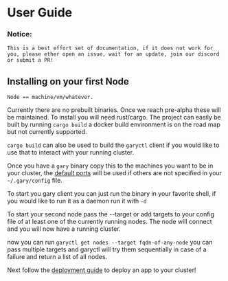 # User Guide

### Notice:
    This is a best effort set of documentation, if it does not work for you, please ether open an issue, wait for an update, join our discord or submit a PR!

## Installing on your first Node

    Node == machine/vm/whatever.

Currently there are no prebuilt binaries. Once we reach pre-alpha these will be maintained. To install you will need rust/cargo. The project can easily be built by running `cargo build` a docker build environment is on the road map but not currently supported.

`cargo build` can also be used to build the `garyctl` client if you would like to use that to interact with your running cluster.

Once you have a `gary` binary copy this to the machines you want to be in your cluster, the [default ports](../common/defaults.rs) will be used if others are not specified in your `~/.gary/config` file. 

To start you gary client you can just run the binary in your favorite shell, if you would like to run it as a daemon run it with `-d`

To start your second node pass the --target or add targets to your config file of at least one of the currently running nodes. The node will connect and you will now have a running cluster.

now you can run `garyctl get nodes --target fqdn-of-any-node` you can pass multiple targets and garyctl will try them sequentially in case of a failure and return a list of all nodes.

Next follow the [deployment guide](deployment_guide.md) to deploy an app to your cluster!
